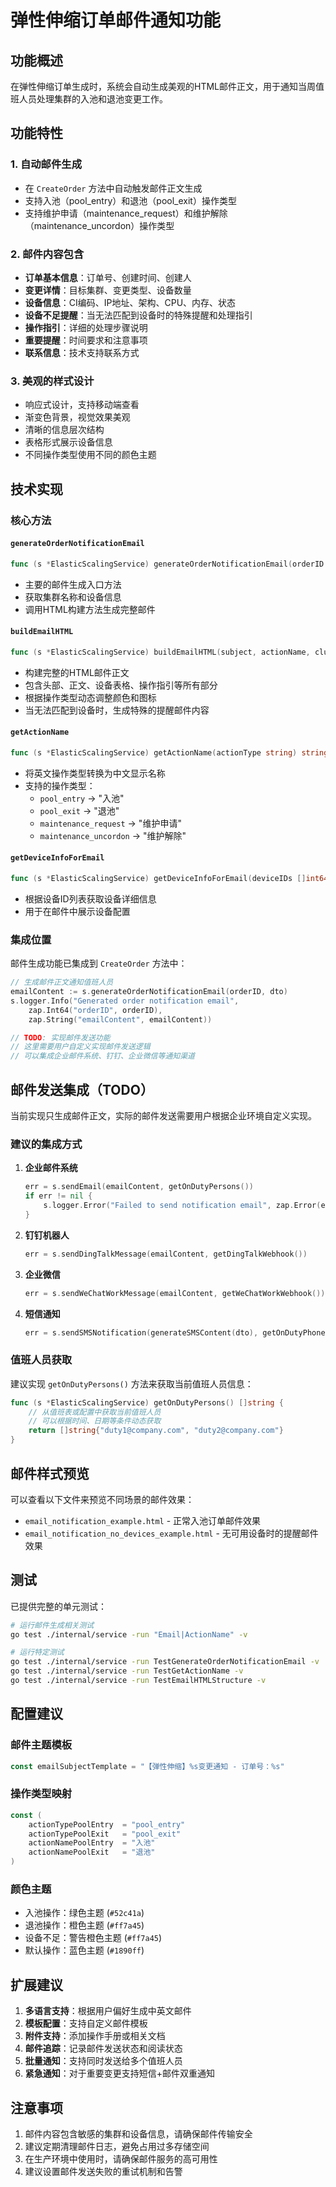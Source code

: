 # 弹性伸缩订单邮件通知功能

## 功能概述

在弹性伸缩订单生成时，系统会自动生成美观的HTML邮件正文，用于通知当周值班人员处理集群的入池和退池变更工作。

## 功能特性

### 1. 自动邮件生成
- 在 `CreateOrder` 方法中自动触发邮件正文生成
- 支持入池（pool_entry）和退池（pool_exit）操作类型
- 支持维护申请（maintenance_request）和维护解除（maintenance_uncordon）操作类型

### 2. 邮件内容包含
- **订单基本信息**：订单号、创建时间、创建人
- **变更详情**：目标集群、变更类型、设备数量
- **设备信息**：CI编码、IP地址、架构、CPU、内存、状态
- **设备不足提醒**：当无法匹配到设备时的特殊提醒和处理指引
- **操作指引**：详细的处理步骤说明
- **重要提醒**：时间要求和注意事项
- **联系信息**：技术支持联系方式

### 3. 美观的样式设计
- 响应式设计，支持移动端查看
- 渐变色背景，视觉效果美观
- 清晰的信息层次结构
- 表格形式展示设备信息
- 不同操作类型使用不同的颜色主题

## 技术实现

### 核心方法

#### `generateOrderNotificationEmail`
```go
func (s *ElasticScalingService) generateOrderNotificationEmail(orderID int64, dto OrderDTO) string
```
- 主要的邮件生成入口方法
- 获取集群名称和设备信息
- 调用HTML构建方法生成完整邮件

#### `buildEmailHTML`
```go
func (s *ElasticScalingService) buildEmailHTML(subject, actionName, clusterName string, dto OrderDTO, devices []DeviceDTO) string
```
- 构建完整的HTML邮件正文
- 包含头部、正文、设备表格、操作指引等所有部分
- 根据操作类型动态调整颜色和图标
- 当无法匹配到设备时，生成特殊的提醒邮件内容

#### `getActionName`
```go
func (s *ElasticScalingService) getActionName(actionType string) string
```
- 将英文操作类型转换为中文显示名称
- 支持的操作类型：
  - `pool_entry` → "入池"
  - `pool_exit` → "退池"
  - `maintenance_request` → "维护申请"
  - `maintenance_uncordon` → "维护解除"

#### `getDeviceInfoForEmail`
```go
func (s *ElasticScalingService) getDeviceInfoForEmail(deviceIDs []int64) []DeviceDTO
```
- 根据设备ID列表获取设备详细信息
- 用于在邮件中展示设备配置

### 集成位置

邮件生成功能已集成到 `CreateOrder` 方法中：

```go
// 生成邮件正文通知值班人员
emailContent := s.generateOrderNotificationEmail(orderID, dto)
s.logger.Info("Generated order notification email", 
    zap.Int64("orderID", orderID),
    zap.String("emailContent", emailContent))

// TODO: 实现邮件发送功能
// 这里需要用户自定义实现邮件发送逻辑
// 可以集成企业邮件系统、钉钉、企业微信等通知渠道
```

## 邮件发送集成（TODO）

当前实现只生成邮件正文，实际的邮件发送需要用户根据企业环境自定义实现。

### 建议的集成方式

1. **企业邮件系统**
   ```go
   err = s.sendEmail(emailContent, getOnDutyPersons())
   if err != nil {
       s.logger.Error("Failed to send notification email", zap.Error(err))
   }
   ```

2. **钉钉机器人**
   ```go
   err = s.sendDingTalkMessage(emailContent, getDingTalkWebhook())
   ```

3. **企业微信**
   ```go
   err = s.sendWeChatWorkMessage(emailContent, getWeChatWorkWebhook())
   ```

4. **短信通知**
   ```go
   err = s.sendSMSNotification(generateSMSContent(dto), getOnDutyPhones())
   ```

### 值班人员获取

建议实现 `getOnDutyPersons()` 方法来获取当前值班人员信息：

```go
func (s *ElasticScalingService) getOnDutyPersons() []string {
    // 从值班表或配置中获取当前值班人员
    // 可以根据时间、日期等条件动态获取
    return []string{"duty1@company.com", "duty2@company.com"}
}
```

## 邮件样式预览

可以查看以下文件来预览不同场景的邮件效果：
- `email_notification_example.html` - 正常入池订单邮件效果
- `email_notification_no_devices_example.html` - 无可用设备时的提醒邮件效果

## 测试

已提供完整的单元测试：

```bash
# 运行邮件生成相关测试
go test ./internal/service -run "Email|ActionName" -v

# 运行特定测试
go test ./internal/service -run TestGenerateOrderNotificationEmail -v
go test ./internal/service -run TestGetActionName -v
go test ./internal/service -run TestEmailHTMLStructure -v
```

## 配置建议

### 邮件主题模板
```go
const emailSubjectTemplate = "【弹性伸缩】%s变更通知 - 订单号：%s"
```

### 操作类型映射
```go
const (
    actionTypePoolEntry  = "pool_entry"
    actionTypePoolExit   = "pool_exit"
    actionNamePoolEntry  = "入池"
    actionNamePoolExit   = "退池"
)
```

### 颜色主题
- 入池操作：绿色主题 (`#52c41a`)
- 退池操作：橙色主题 (`#ff7a45`)
- 设备不足：警告橙色主题 (`#ff7a45`)
- 默认操作：蓝色主题 (`#1890ff`)

## 扩展建议

1. **多语言支持**：根据用户偏好生成中英文邮件
2. **模板配置**：支持自定义邮件模板
3. **附件支持**：添加操作手册或相关文档
4. **邮件追踪**：记录邮件发送状态和阅读状态
5. **批量通知**：支持同时发送给多个值班人员
6. **紧急通知**：对于重要变更支持短信+邮件双重通知

## 注意事项

1. 邮件内容包含敏感的集群和设备信息，请确保邮件传输安全
2. 建议定期清理邮件日志，避免占用过多存储空间
3. 在生产环境中使用时，请确保邮件服务的高可用性
4. 建议设置邮件发送失败的重试机制和告警
